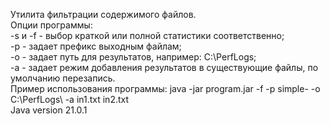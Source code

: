 Утилита фильтрации содержимого файлов.  
Опции программы:  
-s и -f - выбор краткой или полной статистики соответственно;  
-p - задает префикс выходным файлам;  
-o - задает путь для результатов, например: C:\PerfLogs\;  
-a - задает режим добавления результатов в существующие файлы, по умолчанию перезапись.  
Пример использования программы: java -jar program.jar -f -p simple- -o C:\PerfLogs\ -a in1.txt in2.txt  
Java version 21.0.1  
